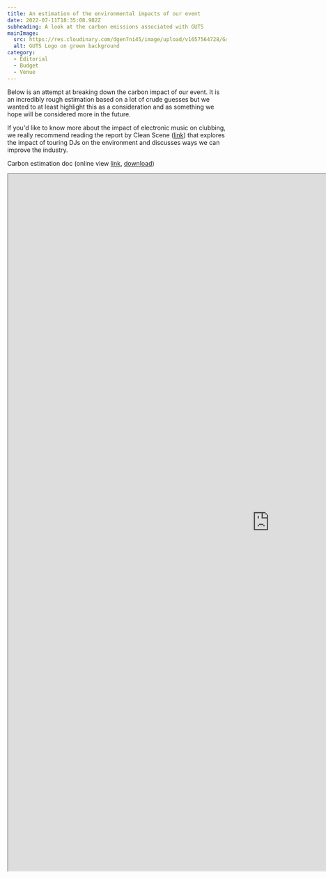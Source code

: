 ```yaml
---
title: An estimation of the environmental impacts of our event
date: 2022-07-11T18:35:08.982Z
subheading: A look at the carbon emissions associated with GUTS
mainImage:
  src: https://res.cloudinary.com/dgen7ni45/image/upload/v1657564728/Green_Guts_n8lgdq.png
  alt: GUTS Logo on green background
category:
  - Editorial
  - Budget
  - Venue
---
```

Below is an attempt at breaking down the carbon impact of our event. It is an incredibly rough estimation based on a lot of crude guesses but we wanted to at least highlight this as a consideration and as something we hope will be considered more in the future.

If you'd like to know more about the impact of electronic music on clubbing, we really recommend reading the report by Clean Scene ([link](https://cleanscene.club/)) that explores the impact of touring DJs on the environment and discusses ways we can improve the industry.

Carbon estimation doc (online view [link](https://docs.google.com/spreadsheets/d/14g03OnFskcoqf95U3TX__0ujdDArOLyXxyFedozGKLk/edit?usp=sharing), [download](https://docs.google.com/spreadsheets/d/e/2PACX-1vSmTJzCkWsTQx08myVhjD5MU8IHu4Ntyx3ytONN_Lm6bw1OnvlX53QpTbd_Cyp2QWS8YVRKUT98zjnZ/pub?output=xlsx))

<iframe width="1200" height="1600" src="https://docs.google.com/spreadsheets/d/e/2PACX-1vSmTJzCkWsTQx08myVhjD5MU8IHu4Ntyx3ytONN_Lm6bw1OnvlX53QpTbd_Cyp2QWS8YVRKUT98zjnZ/pubhtml?widget=true&amp;headers=false"></iframe>